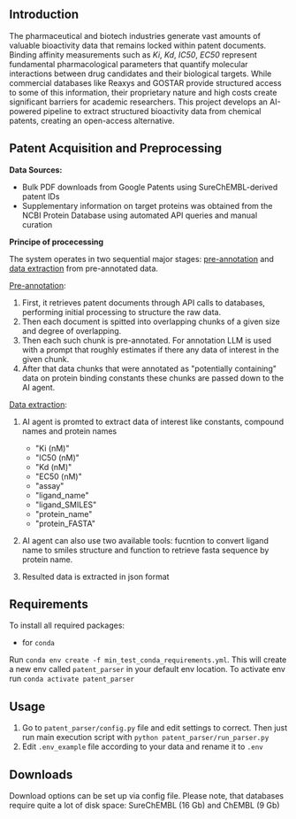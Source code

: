 ## Introduction

The pharmaceutical and biotech industries generate vast amounts of valuable bioactivity data that remains locked within patent documents. Binding affinity measurements such as *Ki*, *Kd*, *IC50*, *EC50* represent fundamental pharmacological parameters that quantify molecular interactions between drug candidates and their biological targets. While commercial databases like Reaxys and GOSTAR provide structured access to some of this information, their proprietary nature and high costs create significant barriers for academic researchers. This project develops an AI-powered pipeline to extract structured bioactivity data from chemical patents, creating an open-access alternative.

## Patent Acquisition and Preprocessing

**Data Sources:**

- Bulk PDF downloads from Google Patents using SureChEMBL-derived patent IDs
- Supplementary information on target proteins was obtained from the NCBI Protein Database using automated API queries and manual curation

**Principe of procecessing**

The system operates in two sequential major stages: <ins>pre-annotation</ins> and <ins>data extraction</ins> from pre-annotated data.
 
 <ins>Pre-annotation</ins>:
1) First, it retrieves patent documents through API calls to databases, performing initial processing to structure the raw data. 
2) Then each document is spitted into overlapping chunks of a given size and degree of overlapping. 
3) Then each such chunk is pre-annotated.  For annotation LLM is used with a prompt that roughly estimates if there any data of interest in the given chunk. 
3) After that data chunks that were annotated as "potentially containing" data on protein binding constants these chunks are passed down to the AI agent. 

<ins>Data extraction</ins>:
1) AI agent is promted to extract data of interest like constants, compound names and protein names
    - "Ki (nM)"
    - "IC50 (nM)"
    - "Kd (nM)"
    - "EC50 (nM)"
    - "assay"
    - "ligand_name"
    - "ligand_SMILES"
    - "protein_name"
    - "protein_FASTA"

2) AI agent can also use two available tools: fucntion to convert ligand name to smiles structure and function to retrieve fasta sequence by protein name.
3) Resulted data is extracted in json format


## Requirements

To install all required packages:
- for `conda`

Run `conda env create -f min_test_conda_requirements.yml`. This will create a new env called `patent_parser` in your default env location. To activate env run `conda activate patent_parser`

## Usage

1) Go to `patent_parser/config.py` file and edit settings to correct. Then just run main execution script with `python patent_parser/run_parser.py`
2) Edit `.env_example` file according to your data and rename it to `.env`

## Downloads

Download options can be set up via config file. Please note, that databases require quite a lot of disk space: SureChEMBL (16 Gb) and ChEMBL (9 Gb)
